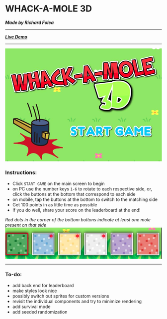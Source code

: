 # WHACK-A-MOLE 3D
***Made by Richard Folea***
___
***[Live Demo](https://aelof3.github.io/test-wam/)***
___
![img1](readme_img_1.jpg)

### **Instructions:**
- Click `START GAME` on the main screen to begin
- on PC use the number keys `1-6` to rotate to each respective side,
    or, click the buttons at the bottom that correspond to each side
- on mobile, tap the buttons at the bottom to switch to the matching side
- Get 100 points in as little time as possible
- If you do well, share your score on the leaderboard at the end!

*Red dots in the corner of the bottom buttons indicate at least one mole present on that side*
![img2](readme_img_2.jpg)  
___  

### To-do:
- add back end for leaderboard
- make styles look nice
- possibly switch out sprites for custom versions
- revisit the individual components and try to minimize rendering
- add survival mode
- add seeded randomization
